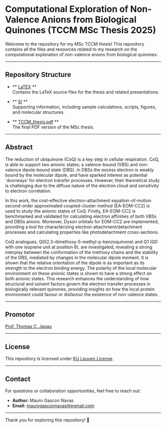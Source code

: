 # Computational Exploration of Non-Valence Anions from Biological Quinones (TCCM MSc Thesis 2025)

Welcome to the repository for my MSc TCCM thesis! This repository contains all the files and resources related to my research on the computational exploration of non-valence anions from biological quinones.

---

## Repository Structure

- ** [LaTEX](./LaTEX/README.md) **  
    Contains the LaTeX source files for the thesis and related presentations.

- ** [SI](./SI/README.md) **  
    Supporting information, including sample calculations, scripts, figures, and molecular structures.

- ** [TCCM_thesis.pdf](./TCCM_thesis.pdf) **  
    The final PDF version of the MSc thesis.

---

## Abstract

The reduction of ubiquinone (CoQ) is a key step in cellular respiration. CoQ, is able to support two anionic states; a valence-bound (VBS) and non-valence dipole-bound state (DBS). In DBSs the excess electron is weakly bound by the molecular dipole, and have sparked interest as potential `doorways' for electron transfer processes. However, their theoretical study is challenging due to the diffuse nature of the electron cloud and sensitivity to electron correlation.

In this work, the cost-effective electron-attachment equation-of-motion second-order approximated coupled-cluster method (EA-EOM-CC2) is used to study the anionic states of CoQ. Firstly, EA-EOM-CC2 is benchmarked and validated for calculating electron affinities of both VBSs and DBSs anions. Moreover, Dyson orbitals for EOM-CC2 are implemented, providing a tool for characterizing electron attachment/detachment processes and calculating properties like photodetachment cross-sections.

CoQ analogues, Q0(2,3-dimethoxy-5-methyl-p-benzoquinone) and Q1 (Q0 with one isoprene unit at position 6), are investigated, revealing a strong interplay between the conformation of the methoxy chains and the stability of the DBS, mediated by changes in the molecular dipole moment. It is shown that the relative orientation of the dipole is as important as its strength to the electron binding energy. The polarity of the local molecular environment on these anionic states is shown to have a strong effect on both anionic states. This research enhances the understanding of how structural and solvent factors govern the electron transfer processes in biologically relevant quinones, providing insights on how the local protein environment could favour or disfavour the existence of non-valence states.   

---

## Promotor
[Prof. Thomas C. Jagau](https://chem.kuleuven.be/en/research/qcpc/tue/)

---

## License

This repository is licensed under [KU Leuven License](LICENSE).

---

## Contact

For questions or collaboration opportunities, feel free to reach out:

- **Author:** Mauro Gascon Navas
- **Email:** [maurogasconnavas@egmail.com](mailto:maurogasconnavas@gmail.com)

---

Thank you for exploring this repository! 🌟